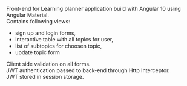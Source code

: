 Front-end for Learning planner application build with Angular 10 using Angular Material.
<br>
Contains following views: 
 - sign up and login forms,
 - interactive table with all topics for user,
 - list of subtopics for choosen topic,
 - update topic form
 
 Client side validation on all forms. 
 <br>
 JWT authentication passed to back-end through Http Interceptor.
 <br>
 JWT stored in session storage.
